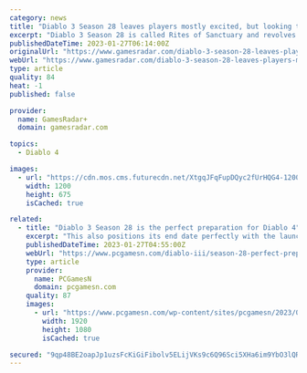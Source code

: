 ```yaml
---
category: news
title: "Diablo 3 Season 28 leaves players mostly excited, but looking toward Diablo 4"
excerpt: "Diablo 3 Season 28 is called Rites of Sanctuary and revolves around a newly found, ominous altar found deep within the woods. That's your glimpse of the story, but what that means for gameplay is that ..."
publishedDateTime: 2023-01-27T06:14:00Z
originalUrl: "https://www.gamesradar.com/diablo-3-season-28-leaves-players-mostly-excited-but-looking-toward-diablo-4/"
webUrl: "https://www.gamesradar.com/diablo-3-season-28-leaves-players-mostly-excited-but-looking-toward-diablo-4/"
type: article
quality: 84
heat: -1
published: false

provider:
  name: GamesRadar+
  domain: gamesradar.com

topics:
  - Diablo 4

images:
  - url: "https://cdn.mos.cms.futurecdn.net/XtgqJFqFupDQyc2fUrHQG4-1200-80.jpg"
    width: 1200
    height: 675
    isCached: true

related:
  - title: "Diablo 3 Season 28 is the perfect preparation for Diablo 4"
    excerpt: "This also positions its end date perfectly with the launch of Diablo 4 on June 2. This season’s thematic is the ‘Rites of Sanctuary,’ which thrusts players into the heart of the long-forgotten ..."
    publishedDateTime: 2023-01-27T04:55:00Z
    webUrl: "https://www.pcgamesn.com/diablo-iii/season-28-perfect-preparation-diablo-4"
    type: article
    provider:
      name: PCGamesN
      domain: pcgamesn.com
    quality: 87
    images:
      - url: "https://www.pcgamesn.com/wp-content/sites/pcgamesn/2023/01/diablo-3-season-28-ptr-rites-of-sanctuary.jpg"
        width: 1920
        height: 1080
        isCached: true

secured: "9qp48BE2oapJp1uzsFcKiGiFibolv5ELijVKs9c6Q96Sci5XHa6im9YbO3lQRQrhgVMJlkzopSpmooHzMq+sg1/RMj+Mn+ZbffIlL4I3hqkBaqki7ThgImkN9PJx/BEGYY1qEJu4Yu2uSJIuJ9VbNnvQVj0SClpZfMi1ZVNo12KLf6GOJNlEYcCtUZKPmCw4tvIjSQIrS9v17aTdNZjHx3xjKKUhvd80thd4AhENWIW+LwiXvlS+UBGSQHYuw71bOg0WkmYUymvVqrBJKycZhJCCswv5CWheem1xEtjF0Gp98lO/hGMZjU0/Vg0/oQ7jvEQl1iJFYuQFMYr0luqlS8bzM9QKzzV0vm6M11UN7iI=;M/Y1CsOqXl1tDjjfJMumBQ=="
---
```


